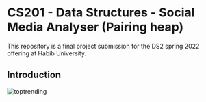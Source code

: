 # CS201 - Data Structures - Social Media Analyser (Pairing heap)

This repository is a final project submission for the DS2 spring 2022 offering at Habib University.


## Introduction
![toptrending](https://user-images.githubusercontent.com/77571253/169244806-b276d861-e556-4fee-8514-183f831f1c42.jpg)

